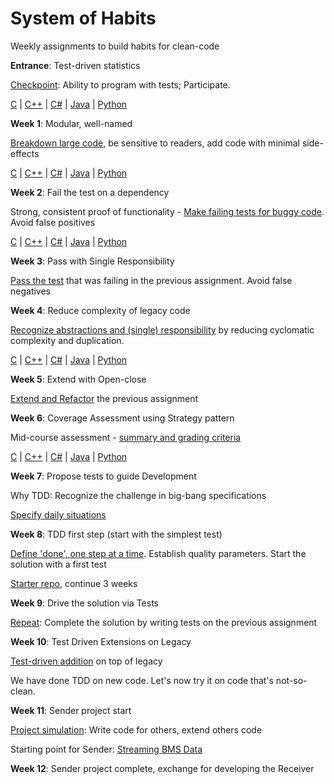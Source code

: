 # System of Habits

Weekly assignments to build habits for clean-code

**Entrance**: Test-driven statistics

[Checkpoint](entry.md): Ability to program with tests; Participate.

[C](https://github.com/clean-code-craft-tcq-1/statisact-c) |
[C++](https://github.com/clean-code-craft-tcq-1/statisact-cpp) |
[C#](https://github.com/clean-code-craft-tcq-1/statisact-cs) |
[Java](https://github.com/clean-code-craft-tcq-1/statisact-java) |
[Python](https://github.com/clean-code-craft-tcq-1/statisact-py)

**Week 1**: Modular, well-named

[Breakdown large code](small.md), be sensitive to readers, add code with minimal side-effects

[C](https://github.com/clean-code-craft-tcq-1/modular-colorcoder-c) |
[C++](https://github.com/clean-code-craft-tcq-1/modular-colorcoder-cpp) |
[C#](https://github.com/clean-code-craft-tcq-1/modular-colorcoder-cs) |
[Java](https://github.com/clean-code-craft-tcq-1/modular-colorcoder-java) |
[Python](https://github.com/clean-code-craft-tcq-1/modular-colorcoder-py)

**Week 2**: Fail the test on a dependency

Strong, consistent proof of functionality - 
[Make failing tests for buggy code](fail.md). Avoid false positives

[C](https://github.com/clean-code-craft-tcq-2/output-dependency-c) |
[C++](https://github.com/clean-code-craft-tcq-2/output-dependency-cpp) |
[C#](https://github.com/clean-code-craft-tcq-2/output-dependency-cs) |
[Java](https://github.com/clean-code-craft-tcq-2/output-dependency-java) |
[Python](https://github.com/clean-code-craft-tcq-2/output-dependency-py)

**Week 3**: Pass with Single Responsibility

[Pass the test](pass.md) that was failing in the previous assignment. Avoid false negatives

**Week 4**: Reduce complexity of legacy code

[Recognize abstractions and (single) responsibility](functional.md) by reducing cyclomatic complexity and duplication.

[C](https://github.com/clean-code-craft-tcq-1/bms-monitor-c) |
[C++](https://github.com/clean-code-craft-tcq-1/bms-monitor-cpp) |
[C#](https://github.com/clean-code-craft-tcq-1/bms-monitor-cs) |
[Java](https://github.com/clean-code-craft-tcq-1/bms-monitor-java) |
[Python](https://github.com/clean-code-craft-tcq-1/bms-monitor-py)

**Week 5**: Extend with Open-close

[Extend and Refactor](extend-refactor.md) the previous assignment

**Week 6**: Coverage Assessment using Strategy pattern

Mid-course assessment - [summary and grading criteria](type-wise-inference.md)

[C](https://github.com/clean-code-craft-tcq-1/typewise-alert-c) |
[C++](https://github.com/clean-code-craft-tcq-1/typewise-alert-cpp) |
[C#](https://github.com/clean-code-craft-tcq-1/typewise-alert-cs) |
[Java](https://github.com/clean-code-craft-tcq-1/typewise-alert-java) |
[Python](https://github.com/clean-code-craft-tcq-1/typewise-alert-py)

**Week 7**: Propose tests to guide Development

Why TDD: Recognize the challenge in big-bang specifications

[Specify daily situations](https://forms.office.com/Pages/ResponsePage.aspx?id=DQSIkWdsW0yxEjajBLZtrQAAAAAAAAAAAANAAY-7brxUNFVOWklBSFA2MERUVk5RNDdDRUNJT1dGSy4u)

**Week 8**: TDD first step (start with the simplest test)

[Define 'done', one step at a time](tdd-current-ranges.md). Establish quality parameters. Start the solution with a first test

[Starter repo](https://github.com/clean-code-craft-tcq-1/test-driven-ranges), continue 3 weeks

**Week 9**: Drive the solution via Tests

[Repeat](tdd-current-ranges.md): Complete the solution by writing tests on the previous assignment

**Week 10**: Test Driven Extensions on Legacy

[Test-driven addition](tdd-add-func.md) on top of legacy

We have done TDD on new code. Let's now try it on code that's not-so-clean.

**Week 11**: Sender project start

[Project simulation](streaming-project.md): Write code for others, extend others code

Starting point for Sender: [Streaming BMS Data](https://github.com/clean-code-craft-tcq-1/bms-stream)

**Week 12**: Sender project complete, exchange for developing the Receiver
